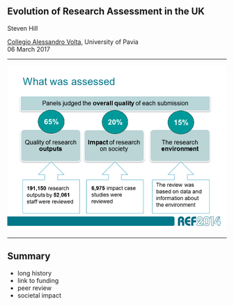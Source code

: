## Evolution of Research Assessment in the UK

Steven Hill

[Collegio Alessandro Volta](http://www.collegiovolta.org/), University of Pavia    
06 March 2017

---

![](images/ref2014-summary.png) <!-- .element height="50%" width="50%" -->

---

## Summary

* long history
* link to funding
* peer review
* societal impact